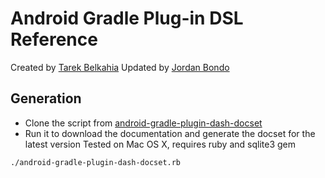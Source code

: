Android Gradle Plug-in DSL Reference
====================================

Created by [Tarek Belkahia](https://github.com/tokou)
Updated by [Jordan Bondo](https://github.com/faithfracture)

## Generation

* Clone the script from [android-gradle-plugin-dash-docset](https://github.com/tokou/android-gradle-plugin-dash-docset)
* Run it to download the documentation and generate the docset for the latest version
Tested on Mac OS X, requires ruby and sqlite3 gem

```
./android-gradle-plugin-dash-docset.rb
```
